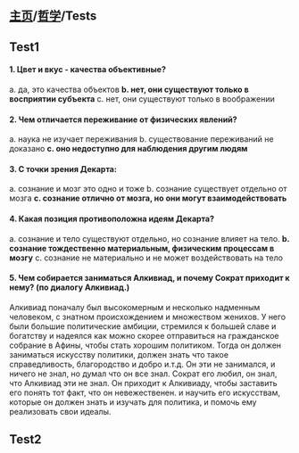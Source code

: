 ## [主页](../index.md)/[哲学](README.md)/Tests

## Test1

#### 1. Цвет и вкус - качества объективные?
a. да, это качества объектов
**b. нет, они существуют только в восприятии субъекта**
c. нет, они существуют только в воображении
#### 2. Чем отличается переживание от физических явлений?
a. наука не изучает переживания
b. существование переживаний не доказано
**c. оно недоступно для наблюдения другим людям**
#### 3. С точки зрения Декарта:
a. сознание и мозг это одно и тоже
b. сознание существует отдельно от мозга
**c. сознание отлично от мозга, но они могут взаимодействовать**
#### 4. Какая позиция противоположна идеям Декарта?
a. сознание и тело существуют отдельно, но сознание влияет на тело. 
**b. сознание тождественно материальным, физическим процессам в мозгу**
c. сознание не материально и не может воздействовать на тело
#### 5. Чем собирается заниматься Алкивиад, и почему Сократ приходит к нему? (по диалогу Алкивиад.)
Алкивиад поначалу был высокомерным и несколько надменным человеком, с знатном происхождением и множеством женихов. У него были большие политические амбиции, стремился к большей славе и богатству и надеялся как можно скорее отправиться на гражданское собрание в Афины, чтобы стать хорошим политиком. Тогда он должен заниматься искусству политики, должен знать что такое справедливость, благородство и добро и.т.д. Он эти не занимался, и ничего не знал, но думал что он все знал. Сократ его любил, он знал, что Алкивиад эти не знал. Он приходит к Алкивиаду, чтобы заставить его понять тот факт, что он невежественен. и научить его искусствам, которые он должен знать и изучать для политика, и помочь ему реализовать свои идеалы.

## Test2